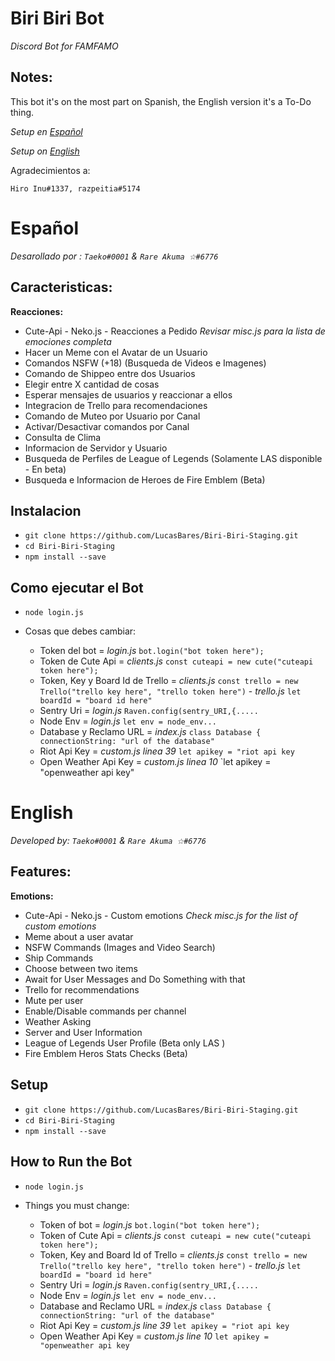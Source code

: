 # Biri Biri Bot
*Discord Bot for FAMFAMO*

## Notes:
This bot it's on the most part on Spanish, the English version it's a To-Do thing.

*Setup en [Español](https://github.com/LucasBares/Biri-Biri-Staging#espa%C3%B1ol)*

*Setup on [English](https://github.com/LucasBares/Biri-Biri-Staging#english)*


Agradecimientos a:
 
`Hiro Inu#1337, razpeitia#5174`


# Español

*Desarollado por :
`Taeko#0001` & `Rare Akuma ☆#6776`*

## Caracteristicas:

**Reacciones:** 
* Cute-Api - Neko.js -  Reacciones a Pedido *Revisar misc.js para la lista de emociones completa*
* Hacer un Meme con el Avatar de un Usuario
* Comandos NSFW (+18) (Busqueda de Videos e Imagenes)
* Comando de Shippeo entre dos Usuarios
* Elegir entre X cantidad de cosas
* Esperar mensajes de usuarios y reaccionar a ellos
* Integracion de Trello para recomendaciones
* Comando de Muteo por Usuario por Canal
* Activar/Desactivar comandos por Canal
* Consulta de Clima
* Informacion de Servidor y Usuario
* Busqueda de Perfiles de League of Legends (Solamente LAS disponible - En beta)
* Busqueda e Informacion de Heroes de Fire Emblem (Beta)

## Instalacion

* `git clone https://github.com/LucasBares/Biri-Biri-Staging.git`
* `cd Biri-Biri-Staging`
* `npm install --save`

## Como ejecutar el Bot

* `node login.js`

* Cosas que debes cambiar:
  * Token del bot = *login.js* `bot.login("bot token here");`
  * Token de Cute Api = *clients.js* `const cuteapi = new cute("cuteapi token here");`
  * Token, Key y Board Id de Trello = *clients.js* `const trello = new Trello("trello key here", "trello token here")` - *trello.js* `let boardId = "board id here"`
  * Sentry Uri = *login.js* `Raven.config(sentry_URI,{.....`
  * Node Env = *login.js* `let env = node_env...`
  * Database y Reclamo URL = *index.js* `class Database { connectionString: "url of the database"`
  * Riot Api Key = *custom.js linea 39* `let apikey = "riot api key`
  * Open Weather Api Key = *custom.js linea 10* `let apikey = "openweather api key"
  

# English

*Developed by:
`Taeko#0001` & `Rare Akuma ☆#6776`*


## Features:
**Emotions:** 
* Cute-Api - Neko.js -  Custom emotions *Check misc.js for the list of custom emotions*
* Meme about a user avatar
* NSFW Commands (Images and Video Search)
* Ship Commands
* Choose between two items
* Await for User Messages and Do Something with that
* Trello for recommendations
* Mute per user
* Enable/Disable commands per channel
* Weather Asking
* Server and User Information
* League of Legends User Profile (Beta only LAS )
* Fire Emblem Heros Stats Checks (Beta)

## Setup

* `git clone https://github.com/LucasBares/Biri-Biri-Staging.git`
* `cd Biri-Biri-Staging`
* `npm install --save`

## How to Run the Bot 

* `node login.js`

* Things you must change:
  * Token of bot = *login.js* `bot.login("bot token here");`
  * Token of Cute Api = *clients.js* `const cuteapi = new cute("cuteapi token here");`
  * Token, Key and Board Id of Trello = *clients.js* `const trello = new Trello("trello key here", "trello token here")` - *trello.js* `let boardId = "board id here"`
  * Sentry Uri = *login.js* `Raven.config(sentry_URI,{.....`
  * Node Env = *login.js* `let env = node_env...`
  * Database and Reclamo URL = *index.js* `class Database { connectionString: "url of the database"`
  * Riot Api Key = *custom.js line 39* `let apikey = "riot api key`
  * Open Weather Api Key = *custom.js line 10* `let apikey = "openweather api key`
  
